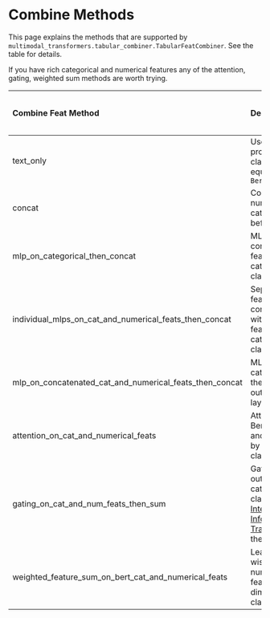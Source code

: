 # Combine Methods

This page explains the methods that are supported by `multimodal_transformers.tabular_combiner.TabularFeatCombiner`.
See the table for details.

If you have rich categorical and numerical features any of the attention, gating, weighted sum methods are worth trying. 

| Combine Feat Method | Description | requires both cat and num features | 
|:--------------|:-------------------|:-------|
| text_only | Uses just the text columns as processed by Bert before final classifier layer(s). Essentially equivalent to HuggingFace's `BertForSequenceClassification` |  False | 
| concat | Concatenate Bert output, numerical feats, and categorical feats all at once before final classifier layer(s) | False |
| mlp_on_categorical_then_concat | MLP on categorical feats then concat bert output, numerical feats, and processed categorical feats before final classifier layer(s) | False (Requires cat feats)
| individual_mlps_on_cat_and_numerical_feats_then_concat | Separate MLPs on categorical feats and numerical feats then concatenation of Bert output, with processed numerical feats, and processed categorical feats before final classifier layer(s). | False
| mlp_on_concatenated_cat_and_numerical_feats_then_concat | MLP on concatenated categorical and numerical feat then concatenated with Bert output before final classifier layer(s) | True
| attention_on_cat_and_numerical_feats | Attention based summation of Bert outputs, numerical feats, and categorical feats queried by bert outputs before final classifier layer(s). | False
| gating_on_cat_and_num_feats_then_sum | Gated summation of bert outputs, numerical feats, and categorical feats before final classifier layer(s). Inspired by [Integrating Multimodal Information in Large Pretrained Transformers](https://www.aclweb.org/anthology/2020.acl-main.214.pdf) which performs the mechanism for each token. | False
| weighted_feature_sum_on_bert_cat_and_numerical_feats | Learnable weighted feature-wise sum of Bert outputs, numerical feats and categorical feats for each feature dimension before final classifier layer(s) | False

